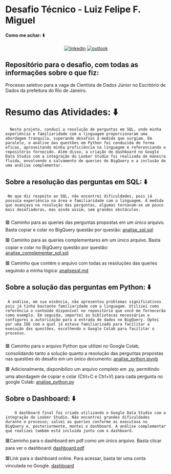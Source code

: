 # Desafio Técnico - Luiz Felipe F. Miguel
#### Como me achar: ⬇️

<center>

[![linkedin](https://img.shields.io/badge/LinkedIn-0077B5?style=for-the-badge&logo=linkedin&logoColor=white)](https://br.linkedin.com/in/luiz-miguel-42955624a)
[![outlook](https://img.shields.io/badge/Microsoft_Outlook-0078D4?style=for-the-badge&logo=microsoft-outlook&logoColor=white)](mailto:euluizfelip@hotmail.com)


</center>


## Repositório para o desafio, com todas as informações sobre o que fiz:

Processo seletivo para a vaga de Cientista de Dados Júnior no Escritório de Dados da prefeitura do Rio de Janeiro.

# Resumo das Atividades: ⬇️

      Neste projeto, conduzi a resolução de perguntas em SQL, onde minha experiência e familiaridade com a linguagem proporcionaram uma abordagem tranquila, superando desafios à medida que surgiam. Em paralelo, a análise das questões em Python foi conduzida de forma eficaz, aproveitando minha proficiência na linguagem e referenciando o repositório fornecido. Além disso, a criação do dashboard no Google Data Studio com a integração do Looker Studio foi realizada de maneira fluida, envolvendo o salvamento de queries do BigQuery e a inclusão de uma análise complementar.


## Sobre a resolução das perguntas em SQL: ⬇️

     No que diz respeito ao SQL, não encontrei dificuldades, pois já possuía experiência na área e familiaridade com a linguagem. À medida que avançava na resolução das perguntas, algumas tornavam-se um pouco mais desafiadoras, mas ainda assim, sem grandes obstáculos.
###

🟥 Caminho para as queries das perguntas propostas em um único arquivo. Basta copiar e colar no BigQuery questão por questão: [analise_sql.sql](/perguntas_e_Respostas/analise_sql.sql)

🟥 Caminho para as queries complementares em um único arquivo. Basta copiar e colar no BigQuery questão por questão: [analise_complementar_sql.sql](/perguntas_e_Respostas/analise_complementar_sql.sql)

🟥 Caminho que contém o arquivo com todas as resoluções das queries seguindo a minha lógica: 
     [analisesql.md](/perguntas_e_Respostas/analisesql.md)

## Sobre a solução das perguntas em Python: ⬇️

     A análise, em sua essência, não apresentou problemas significativos pois já tinha bastante familiaridade com a linguagem. Utilizei como referência o conteúdo disponível no repositório que você me fornecerão como exemplo. Em seguida, importei as bibliotecas necessárias e configurei a autorização para a entrada de dados no BigQuery. Optei por uma IDE com a qual já estava familiarizado para facilitar a execução das questões, escolhendo o Google Colab para facilitar o processo.
###

🟥 Caminho para o arquivo Python que utilizei no Google Colab, consolidando tanto a solução quanto a resolução das perguntas propostas nas questões do desafio em um único documento: [analise_python.ipynb](/perguntas_e_Respostas/analise_python.ipynb)

🟥 Adicionalmente, disponibilizo um arquivo completo em .py, permitindo uma abordagem de copiar e colar (Ctrl+C e Ctrl+V) para cada pergunta no google Colab: 
     [analise_python.py](/perguntas_e_Respostas/analise_python.py)



## Sobre o Dashboard: ⬇️

        O dashboard final foi criado utilizando o Google Data Studio com a integração do Looker Studio. Não encontrei grandes dificuldades durante o processo; salvei as queries conforme as executava no BigQuery e, posteriormente, montei o dashboard. A análise complementar que realizei também está incluída junto com o dashboard.


🟥Caminho para o dashboard em pdf como um único arquivo. Basta clicar para ver o dashboard: 
     [dashboard.pdf](/perguntas_e_Respostas/dashboard.pdf)

🟥Link para o dashboard online. Para acessar, basta ter uma conta vinculada no Google.
     [dashboard](https://lookerstudio.google.com/s/v2r3oVkvaAE)

